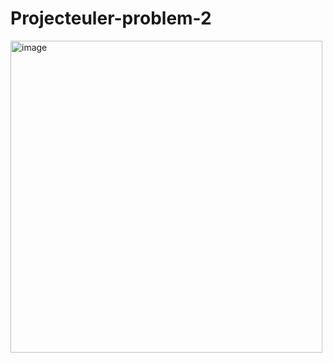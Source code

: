 ﻿# Projecteuler-problem-2
<img width="499" alt="image" src="https://github.com/Thukee/Projecteuler-problem-2/assets/11537254/5785abaa-52a7-4c2b-90fd-8faee3929fbc">
